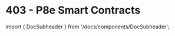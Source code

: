 # 403 - P8e Smart Contracts

import { DocSubheader } from '/docs/components/DocSubheader';

<DocSubheader text="Associated code with transactions recorded on chain through P8e."
/>
